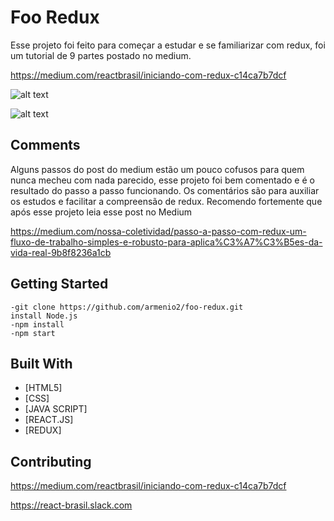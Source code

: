 # Foo Redux

Esse projeto foi feito para começar a estudar e se familiarizar com redux,
 foi um tutorial de 9 partes postado no medium.

 https://medium.com/reactbrasil/iniciando-com-redux-c14ca7b7dcf


![alt text](https://i.imgur.com/K45yz4Z.png)

![alt text](https://i.imgur.com/9HBvDRX.png)

## Comments

 Alguns passos do post do medium estão um pouco cofusos para quem nunca mecheu com nada parecido, esse projeto foi bem comentado e é o resultado do passo a passo funcionando. Os comentários são para auxiliar os estudos e facilitar a compreensão de redux.
 Recomendo fortemente que após esse projeto leia esse post no Medium
 
 https://medium.com/nossa-coletividad/passo-a-passo-com-redux-um-fluxo-de-trabalho-simples-e-robusto-para-aplica%C3%A7%C3%B5es-da-vida-real-9b8f8236a1cb

## Getting Started

```
-git clone https://github.com/armenio2/foo-redux.git
install Node.js
-npm install
-npm start
```

## Built With

* [HTML5]
* [CSS]
* [JAVA SCRIPT]
* [REACT.JS]
* [REDUX]

## Contributing

https://medium.com/reactbrasil/iniciando-com-redux-c14ca7b7dcf

https://react-brasil.slack.com
